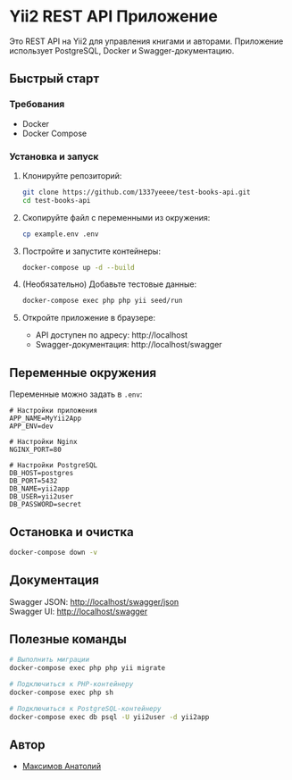 # Yii2 REST API Приложение

Это REST API на Yii2 для управления книгами и авторами. Приложение использует PostgreSQL, Docker и Swagger-документацию.

## Быстрый старт

### Требования

- Docker
- Docker Compose

### Установка и запуск

1. Клонируйте репозиторий:

   ```bash
   git clone https://github.com/1337yeeee/test-books-api.git
   cd test-books-api
   ```

2. Скопируйте файл с переменными из окружения:

    ```bash
    cp example.env .env
    ```

3. Постройте и запустите контейнеры:

   ```bash
   docker-compose up -d --build
   ```

4. (Необязательно) Добавьте тестовые данные:

   ```bash
   docker-compose exec php php yii seed/run
   ```

5. Откройте приложение в браузере:

   - API доступен по адресу: http://localhost
   - Swagger-документация: http://localhost/swagger

## Переменные окружения

Переменные можно задать в `.env`:

```dotenv
# Настройки приложения
APP_NAME=MyYii2App
APP_ENV=dev

# Настройки Nginx
NGINX_PORT=80

# Настройки PostgreSQL
DB_HOST=postgres
DB_PORT=5432
DB_NAME=yii2app
DB_USER=yii2user
DB_PASSWORD=secret
```

## Остановка и очистка

```bash
docker-compose down -v
```

## Документация

Swagger JSON: [http://localhost/swagger/json](http://localhost/swagger/json)  
Swagger UI: [http://localhost/swagger](http://localhost/swagger)

## Полезные команды

```bash
# Выполнить миграции
docker-compose exec php php yii migrate

# Подключиться к PHP-контейнеру
docker-compose exec php sh

# Подключиться к PostgreSQL-контейнеру
docker-compose exec db psql -U yii2user -d yii2app
```

## Автор

- [Максимов Анатолий](https://github.com/1337yeeee)
